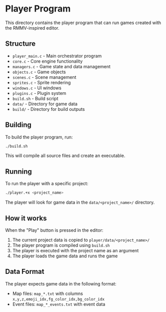 # Player Program

This directory contains the player program that can run games created with the RMMV-inspired editor.

## Structure

- `player_main.c` - Main orchestrator program
- `core.c` - Core engine functionality
- `managers.c` - Game state and data management
- `objects.c` - Game objects
- `scenes.c` - Scene management
- `sprites.c` - Sprite rendering
- `windows.c` - UI windows
- `plugins.c` - Plugin system
- `build.sh` - Build script
- `data/` - Directory for game data
- `build/` - Directory for build outputs

## Building

To build the player program, run:

```bash
./build.sh
```

This will compile all source files and create an executable.

## Running

To run the player with a specific project:

```bash
./player.+x <project_name>
```

The player will look for game data in the `data/<project_name>/` directory.

## How it works

When the "Play" button is pressed in the editor:
1. The current project data is copied to `player/data/<project_name>/`
2. The player program is compiled using `build.sh`
3. The player is executed with the project name as an argument
4. The player loads the game data and runs the game

## Data Format

The player expects game data in the following format:
- Map files: `map_*.txt` with columns `x,y,z,emoji_idx,fg_color_idx,bg_color_idx`
- Event files: `map_*_events.txt` with event data